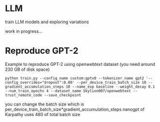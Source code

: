 # LLM
train LLM models and exploring variations

work in progress...

# Reproduce GPT-2
Example to reproduce GPT-2 using openwebtext dataset
(you need around 230 GB of disk space)
```
python train.py --config_name custom:gptv0 --tokenizer_name gpt2 '--config_overrides="dropout":0.00' --per_device_train_batch_size 10 --gradient_accumulation_steps 10 --name_exp baseline --weight_decay 0.1 --num_train_epochs 4 --dataset_name Skylion007/openwebtext --trust_remote_code --save_checkpoint
```
you can change the batch size which is per_device_train_batch_size*gradient_accumulation_steps
nanogpt of Karpathy uses 480 of total batch size